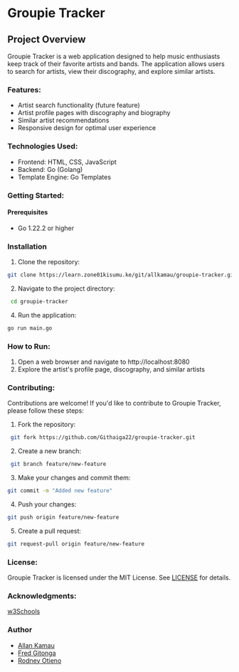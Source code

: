 # Groupie Tracker

## Project Overview
 
 Groupie Tracker is a web application designed to help music enthusiasts keep track of their favorite artists and bands. The application allows users to search for artists, view their discography, and explore similar artists.

### Features:

- Artist search functionality (future feature)
- Artist profile pages with discography and biography
- Similar artist recommendations
- Responsive design for optimal user experience

### Technologies Used:
- Frontend: HTML, CSS, JavaScript
- Backend: Go (Golang)
- Template Engine: Go Templates

### Getting Started:
#### Prerequisites
- Go 1.22.2 or higher


### Installation
1. Clone the repository: 
```bash
git clone https://learn.zone01kisumu.ke/git/allkamau/groupie-tracker.git
```
2. Navigate to the project directory:
```bash
 cd groupie-tracker
 ```
4. Run the application: 
```bash
go run main.go
```
### How to Run:
1. Open a web browser and navigate to http://localhost:8080
3. Explore the artist's profile page, discography, and similar artists

### Contributing:
Contributions are welcome! If you'd like to contribute to Groupie Tracker, please follow these steps:

1. Fork the repository:
```bash
 git fork https://github.com/Githaiga22/groupie-tracker.git
 ```
2. Create a new branch:
```bash
 git branch feature/new-feature
 ```
3. Make your changes and commit them: 
```bash
git commit -m "Added new feature"
```
4. Push your changes: 
```bash
git push origin feature/new-feature
```
5. Create a pull request: 
```bash
git request-pull origin feature/new-feature
```
### License:
Groupie Tracker is licensed under the MIT License. See [LICENSE](LICENSE) for details.

### Acknowledgments:
[w3Schools](https://www.w3schools.com)

### Author
- [Allan Kamau](https://github.com/Githaiga22)
- [Fred Gitonga](https://github.com/FredMunene)
- [Rodney Otieno](https://github.com/rodneyo1)

